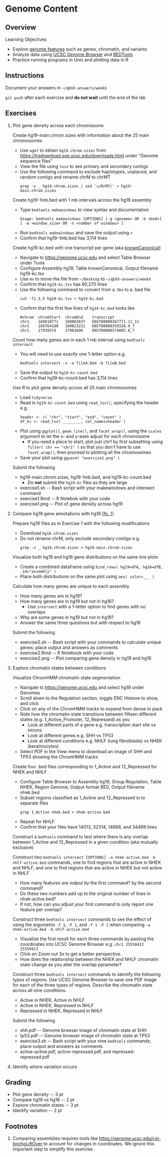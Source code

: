 # Genome Content

## Overview

Learning Objectives
- Explore [genome features](https://en.wikipedia.org/wiki/Human_genome) such as genes, chromatin, and variants
- Analyze data using [UCSC Genome Browser](https://genome.ucsc.edu) and [BEDTools](https://bedtools.readthedocs.io)
- Practice running programs in Unix and plotting data in R

## Instructions

Document your answers in `~/qbXX-answers/weekX`

`git push` after each exercise and **do not wait** until the end of the lab

## Exercises

1. Plot gene density across each chromosome

    Create hg19-main.chrom.sizes with information about the 25 main chromosomes

    - Use `wget` to obtain `hg19.chrom.sizes` from https://hgdownload.soe.ucsc.edu/downloads.html under "Genome sequence files"
    - View the file using `less` to see primary and secondary contigs
    - Use the following command to exclude haplotypes, unplaced, and random contigs and rename chrM to chrMT
        ```
        grep -v _ hg19.chrom.sizes | sed 's/M/MT/' > hg19-main.chrom.sizes
        ```

    Create hg19-1mb.bed with 1 mb intervals across the hg19 assembly

    - Type `bedtools makewindows` to view syntax and documentation
        ```
        Usage: bedtools makewindows [OPTIONS] [-g <genome> OR -b <bed>]
        [ -w <window_size> OR -n <number of windows> ]
        ```
    - Run `bedtools makewindows` and save the output using `>`
    - Confirm that hg19-1mb.bed has 3,114 lines

    Create hg19-kc.bed with one transcript per gene (aka [knownCanonical](https://genome.ucsc.edu/FAQ/FAQgenes.html#singledownload))

    - Navigate to https://genome.ucsc.edu and select Table Browser under Tools
    - Configure Assembly hg19, Table knownCanonical, Output filename hg19-kc.tsv
    - Use `mv` to move the file from `~/Desktop` to `~/qbXX-answers/weekX`
    - Confirm that `hg19-kc.tsv` has 80,270 lines
    - Use the following command to convert from a .tsv to a .bed file
        ```
        cut -f1-3,5 hg19-kc.tsv > hg19-kc.bed
        ```
    - Confirm that the first few lines of `hg19-kc.bed` looks like
        ```
        #chrom	chromStart	chromEnd	transcript
        chr1	169818771	169863037	ENST00000367771.11_11
        chr1	169764180	169823221	ENST00000359326.9_7
        chr1	27938574	27961696	ENST00000374005.8_7
        ```

    Count how many genes are in each 1 mb interval using `bedtools intersect`

    - You will need to use exactly one 1-letter option e.g.
        ```
        bedtools intersect -x -a fileA.bed -b fileB.bed
        ```
    - Save the output to `hg19-kc-count.bed`
    - Confirm that hg19-kc-count.bed has 3,114 lines

    Use R to plot gene density across all 25 main chromosomes

    - Load `tidyverse`
    - Read in `hg19-kc-count.bed` using `read_tsv()`, specifying the header e.g.
        ```
        header <- c( "chr", "start", "end", "count" )
        df_kc <- read_tsv( ________, col_names=header )
        ```
    - Plot using `ggplot()`, `geom_line()`, and `facet_wrap()`, using the `scales` argument to let the x- and y-axes adjust for each chromosome
        - If you need a place to start, plot just chr1 by first subsetting using `filter( chr == "chr1" )` so that you don't have to use `facet_wrap()`, then proceed to plotting all the chromosomes
    - Save your plot using `ggsave( "exercise1.png" )`

    Submit the following

    - hg19-main.chrom.sizes, hg19-1mb.bed, and hg19-kc-count.bed
        - Do **not** submit the `hg19-kc` files as they are large
    - exercise1.sh -- Bash script with your makewindows and intersect command
    - exercise1.Rmd -- R Notebok with your code
    - exercise1.png -- Plot of gene density across hg19

1. Compare hg19 gene annotations with hg16 [[fn. 1](#footnotes)]

    Prepare hg16 files as in Exercise 1 with the following modifications

    - Download `hg16.chrom.sizes`
    - Do not rename chrM, only exclude secondary contigs e.g.
        ```
        grep -v _ hg16.chrom.sizes > hg16-main.chrom.sizes
        ```
    
    Visualize both hg19 and hg16 gene distributions on the same line plots

    - Create a combined dataframe using `bind_rows( hg19=dfA, hg16=dfB, .id="assembly" )`
    - Place both distributions on the same plot using `aes( color=___ )`

    Calculate how many genes are unique to each assembly

    - How many genes are in hg19?
    - How many genes are in hg19 but not in hg16?
        - Use `intersect` with a 1-letter option to find genes with no overlaps
    - Why are some genes in hg19 but not in hg16?
    - Answer the same three questions but with respect to hg16

    Submit the following

    - exercise2.sh -- Bash script with your commands to calculate unique genes; place output and answers as comments
    - exercise2.Rmd -- R Notebook with your code
    - exercise2.png -- Plot comparing gene density in hg19 and hg16

1. Explore chromatin states between conditions

    Visualize ChromHMM chromatin state segmentation

    - Navigate to https://genome.ucsc.edu and select hg19 under Genomes
    - Scroll down to the Regulation section, toggle ENC Histone to show, and click
    - Click on any of the ChromHMM tracks to expand from dense to pack
    - Note how the chromatin state transitions between fifteen different states (e.g. 1_Active_Promoter, 12_Repressed) as you
        - Look at different parts of a gene e.g. transcription start site vs introns
        - Look at different genes e.g. SHH vs TP53
        - Look at different conditions e.g. NHLF (lung fibroblasts) vs NHEK (keratinocytes)
    - Select PDF in the View menu to download an image of SHH and TP53 showing the ChromHMM tracks

    Create four .bed files corresponding to 1_Active and 12_Repressed for NHEK and NHLF

    - Configure Table Browser to Assembly hg19, Group Regulation, Table NHEK, Region Genome, Output format BED, Output filename nhek.bed
    - Subset regions classified as 1_Active and 12_Repressed in to separate files
        ```
        grep 1_Active nhek.bed > nhek-active.bed
        ```
    - Repeat for NHLF
    - Confirm that your files have 14013, 32314, 14888, and 34469 lines

    Construct a `bedtools` command to test where there is any overlap between 1_Active and 12_Repressed in a given condition (aka mutually exclusive)

    Construct two `bedtools intersect [OPTIONS] -a nhek-active.bed -b nhlf-active.bed` commands, one to find regions that are active in NHEK and NHLF, and one to find regions that are active in NHEK but not active in NHLF

    - How many features are output by the first command?  by the second command?
    - Do these two numbers add up to the original number of lines in nhek-active.bed?
    - If not, how can you adjust your first command to only report one feature per overlap?

    Construct three `bedtools intersect` commands to see the effect of using the arguments `-f 1`, `-F 1`, and `-f 1 -F 1` when comparing `-a nhek-active.bed -b nhlf-active.bed`

    - Visualize the first result for each three commands by pasting the coordinates into UCSC Genome Browser e.g. `chr1	25558413	25559413`
    - Click on Zoom out 3x to get a better perspective.
    - How does the relationship between the NHEK and NHLF chromatin state change as you alter the overlap parameter?

    Construct three `bedtools intersect` commands to identify the following types of regions.  Use UCSC Genome Browser to save one PDF image for each of the three types of regions.  Describe the chromatin state across all nine conditions.

    - Active in NHEK, Active in NHLF
    - Active in NHEK, Repressed in NHLF
    - Repressed in NHEK, Repressed in NHLF

    Submit the following

    - shh.pdf -- Genome browser image of chromatin state at SHH
    - tp53.pdf -- Genome browser image of chromatin state at TP53
    - exercise3.sh -- Bash script with your nine `bedtools` commands; place output and answers as comments
    - active-active.pdf, active-repressed.pdf, and repressed-repressed.pdf

1. Identify where variation occurs

## Grading

- Plot gene density -- 3 pt
- Compare hg19 vs hg16 -- 2 pt
- Explore chromatin states -- 3 pt
- Identify variation -- 2 pt

## Footnotes

1. Comparing assemblies requires tools like https://genome.ucsc.edu/cgi-bin/hgLiftOver to account for changes in coordinates.  We ignore this important step to simplify this exercise.
